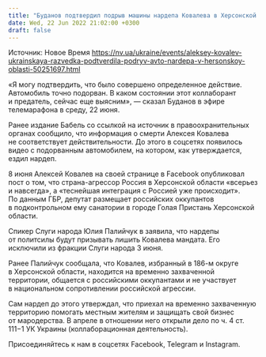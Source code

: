 ```yaml
---
title: "Буданов подтвердил подрыв машины нардепа Ковалева в Херсонской области"
date: Wed, 22 Jun 2022 21:02:00 +0300
draft: false
---
```

Источник: Новое Время https://nv.ua/ukraine/events/aleksey-kovalev-ukrainskaya-razvedka-podtverdila-podryv-avto-nardepa-v-hersonskoy-oblasti-50251697.html


«Я могу подтвердить, что было совершено определенное действие. Автомобиль точно подорван. В каком состоянии этот коллаборант и предатель, сейчас еще выясним», — сказал Буданов в эфире телемарафона в среду, 22 июня.

Ранее издание Бабель со ссылкой на источник в правоохранительных органах сообщило, что информация о смерти Алексея Ковалева не соответствует действительности. До этого в соцсетях появилось видео с подорванным автомобилем, на котором, как утверждается, ездил нардеп.

8 июня Алексей Ковалев на своей странице в Facebook опубликовал пост о том, что страна-агрессор Россия в Херсонской области «всерьез и навсегда», а «теснейшая интеграция с Россией уже происходит». По данным ГБР, депутат размещает российских оккупантов в подконтрольном ему санатории в городе Голая Пристань Херсонской области.

Спикер Слуги народа Юлия Палийчук в заявила, что нардепы от политсилы будут призывать лишить Ковалева мандата. Его исключили из фракции Слуги народа 3 июня.

Ранее Палийчук сообщала, что Ковалев, избранный в 186-м округе в Херсонской области, находится на временно захваченной территории, общается с российскими оккупантами и не участвует в национальном сопротивлении российской агрессии.

Сам нардеп до этого утверждал, что приехал на временно захваченную территорию помогать местным жителям и защищать свой бизнес от мародерства. В апреле в отношении него открыли дело по ч. 4 ст. 111−1 УК Украины (коллаборационная деятельность).

Присоединяйтесь к нам в соцсетях Facebook, Telegram и Instagram.

